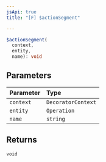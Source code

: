 ```yaml
---
jsApi: true
title: "[F] $actionSegment"

---
```

```ts
$actionSegment(
  context,
  entity,
  name): void
```

## Parameters

| Parameter | Type |
| :------ | :------ |
| `context` | `DecoratorContext` |
| `entity` | `Operation` |
| `name` | `string` |

## Returns

`void`
